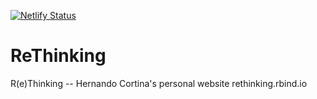 [![Netlify Status](https://api.netlify.com/api/v1/badges/a32fffb4-9e9a-4bc9-9488-1f3d1fcdc8be/deploy-status)](https://app.netlify.com/sites/rethinking/deploys)

# ReThinking
R(e)Thinking -- Hernando Cortina's personal website
rethinking.rbind.io
